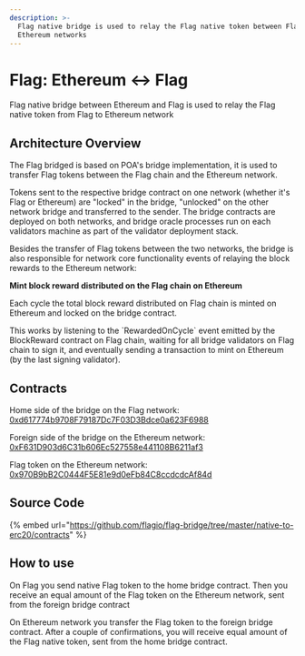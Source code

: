 ```yaml
---
description: >-
  Flag native bridge is used to relay the Flag native token between Flag and
  Ethereum networks
---
```


# Flag: Ethereum ↔ Flag

Flag native bridge between Ethereum and Flag is used to relay the Flag native token from Flag to Ethereum network

## Architecture Overview

The Flag bridged is based on POA's bridge implementation, it is used to transfer Flag tokens between the Flag chain and the Ethereum network.

Tokens sent to the respective bridge contract on one network \(whether it's Flag or Ethereum\) are "locked" in the bridge, "unlocked" on the other network bridge and transferred to the sender. The bridge contracts are deployed on both networks, and bridge oracle processes run on each validators machine as part of the validator deployment stack.

Besides the transfer of Flag tokens between the two networks, the bridge is also responsible for network core functionality events of relaying the block rewards to the Ethereum network:

**Mint block reward distributed on the Flag chain on Ethereum**

Each cycle the total block reward distributed on Flag chain is minted on Ethereum and locked on the bridge contract.

This works by listening to the \`RewardedOnCycle\` event emitted by the BlockReward contract on Flag chain, waiting for all bridge validators on Flag chain to sign it, and eventually sending a transaction to mint on Ethereum \(by the last signing validator\).

## Contracts

Home side of the bridge on the Flag network: [0xd617774b9708F79187Dc7F03D3Bdce0a623F6988](https://flagscan.xyz/address/0xd617774b9708F79187Dc7F03D3Bdce0a623F6988/transactions)

Foreign side of the bridge on the Ethereum network: [0xF631D903d6C31b606Ec527558e441108B6211af3](https://flagscan.xyz/address/0xF631D903d6C31b606Ec527558e441108B6211af3/transactions)

Flag token on the Ethereum network: [0x970B9bB2C0444F5E81e9d0eFb84C8ccdcdcAf84d](https://etherscan.io/token/0x970b9bb2c0444f5e81e9d0efb84c8ccdcdcaf84d)

## Source Code

{% embed url="https://github.com/flagio/flag-bridge/tree/master/native-to-erc20/contracts" %}

## How to use

On Flag you send native Flag token to the home bridge contract. Then you receive an equal amount of the Flag token on the Ethereum network, sent from the foreign bridge contract

On Ethereum network you transfer the Flag token to the foreign bridge contract. After a couple of confirmations, you will receive equal amount of the Flag native token, sent from the home bridge contract.

#### 

